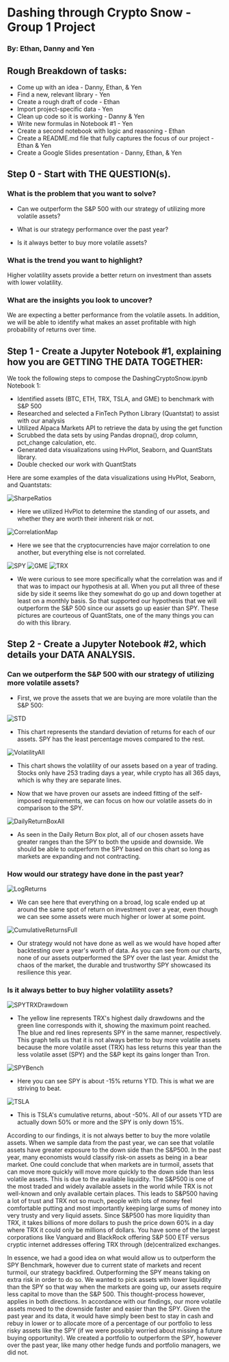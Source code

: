 # Dashing through Crypto Snow - Group 1 Project
### By: Ethan, Danny and Yen
## Rough Breakdown of tasks:
* Come up with an idea - Danny, Ethan, & Yen
* Find a new, relevant library - Yen
* Create a rough draft of code - Ethan
* Import project-specific data - Yen
* Clean up code so it is working - Danny & Yen
* Write new formulas in Notebook #1 - Yen
* Create a second notebook with logic and reasoning - Ethan
* Create a README.md file that fully captures the focus of our project - Ethan & Yen
* Create a Google Slides presentation - Danny, Ethan, & Yen

## Step 0 - Start with THE QUESTION(s).
### What is the problem that you want to solve?
* Can we outperform the S&P 500 with our strategy of utilizing more volatile assets?

* What is our strategy performance over the past year?

* Is it always better to buy more volatile assets? 

### What is the trend you want to highlight?
Higher volatility assets provide a better return on investment than assets with lower volatility. 

### What are the insights you look to uncover?
We are expecting a better performance from the volatile assets. In addition, we will be able to identify what makes an asset profitable with high probability of returns over time.

## Step 1 - Create a Jupyter Notebook #1, explaining how you are GETTING THE DATA TOGETHER:
We took the following steps to compose the DashingCryptoSnow.ipynb Notebook 1: 
* Identified assets (BTC, ETH, TRX, TSLA, and GME) to benchmark with S&P 500
* Researched and selected a FinTech Python Library (Quantstat) to assist with our analysis
* Utilized Alpaca Markets API to retrieve the data by using the get function
* Scrubbed the data sets by using Pandas dropna(), drop column, pct_change calculation, etc.  
* Generated data visualizations using HvPlot, Seaborn, and QuantStats library.
* Double checked our work with QuantStats

Here are some examples of the data visualizations using HvPlot, Seaborn, and Quantstats: 

![SharpeRatios](https://github.com/dannynday/group-project-1/blob/main/Image/SharpeRatiosAll2.png)
* Here we utilized HvPlot to determine the standing of our assets, and whether they are worth their inherent risk or not. 

![CorrelationMap](https://github.com/dannynday/group-project-1/blob/main/Image/CorrelationHeatMap.png)
* Here we see that the cryptocurrencies have major correlation to one another, but everything else is not correlated. 

![SPY](https://github.com/dannynday/group-project-1/blob/main/Image/SPYMonthly1.png)
![GME](https://github.com/dannynday/group-project-1/blob/main/Image/GMEMonthly1.png)
![TRX](https://github.com/dannynday/group-project-1/blob/main/Image/TRXMonthly1.png)
* We were curious to see more specifically what the correlation was and if that was to impact our hypothesis at all. When you put all three of these side by side it seems like they somewhat do go up and down together at least on a monthly basis. So that supported our hypothesis that we will outperform the S&P 500 since our assets go up easier than SPY. These pictures are courteous of QuantStats, one of the many things you can do with this library. 

## Step 2 - Create a Jupyter Notebook #2, which details your DATA ANALYSIS.
### Can we outperform the S&P 500 with our strategy of utilizing more volatile assets?
* First, we prove the assets that we are buying are more volatile than the S&P 500:

![STD](https://github.com/dannynday/group-project-1/blob/main/Image/STDAll1.png)
* This chart represents the standard deviation of returns for each of our assets. SPY has the least percentage moves compared to the rest.

![VolatilityAll](https://github.com/dannynday/group-project-1/blob/main/Image/VolatilityBoth.png)
* This chart shows the volatility of our assets based on a year of trading. Stocks only have 253 trading days a year, while crypto has all 365 days, which is why they are separate lines.

* Now that we have proven our assets are indeed fitting of the self-imposed requirements, we can focus on how our volatile assets do in comparison to the SPY.

![DailyReturnBoxAll](https://github.com/dannynday/group-project-1/blob/main/Image/DailyBoxPlotAll.png)

* As seen in the Daily Return Box plot, all of our chosen assets have greater ranges than the SPY to both the upside and downside. We should be able to outperform the SPY based on this chart so long as markets are expanding and not contracting.

### How would our strategy have done in the past year?

![LogReturns](https://github.com/dannynday/group-project-1/blob/main/Image/LogReturnAll1.png)
* We can see here that everything on a broad, log scale ended up at around the same spot of return on investment over a year, even though we can see some assets were much higher or lower at some point. 

![CumulativeReturnsFull](https://github.com/dannynday/group-project-1/blob/main/Image/Total_CReturns1.png)

* Our strategy would not have done as well as we would have hoped after backtesting over a year's worth of data. As you can see from our charts, none of our assets outperformed the SPY over the last year. Amidst the chaos of the market, the durable and trustworthy SPY showcased its resilience this year. 

### Is it always better to buy higher volatility assets? 

![SPYTRXDrawdown](https://github.com/dannynday/group-project-1/blob/main/Image/SPY_TRX_drawdown1.png)
* The yellow line represents TRX's highest daily drawdowns and the green line corresponds with it, showing the maximum point reached. The blue and red lines represents SPY in the same manner, respectively. This graph tells us that it is not always better to buy more volatile assets because the more volatile asset (TRX) has less returns this year than the less volatile asset (SPY) and the S&P kept its gains longer than Tron. 

![SPYBench](https://github.com/dannynday/group-project-1/blob/main/Image/SPYBenchmark.png)
* Here you can see SPY is about -15% returns YTD. This is what we are striving to beat.

![TSLA](https://github.com/dannynday/group-project-1/blob/main/Image/TSLA_return.png)
* This is TSLA's cumulative returns, about -50%. All of our assets YTD are actually down 50% or more and the SPY is only down 15%. 

According to our findings, it is not always better to buy the more volatile assets. When we sample data from the past year, we can see that volatile assets have greater exposure to the down side than the S&P500. In the past year, many economists would classify risk-on assets as being in a bear market. One could conclude that when markets are in turmoil, assets that can move more quickly will move more quickly to the down side than less volatile assets. This is due to the available liquidity. The S&P500 is one of the most traded and widely available assets in the world while TRX is not well-known and only available certain places. This leads to S&P500 having a lot of trust and TRX not so much, people with lots of money feel comfortable putting and most importantly keeping large sums of money into very trusty and very liquid assets. Since S&P500 has more liquidity than TRX, it takes billions of more dollars to push the price down 60% in a day where TRX it could only be millions of dollars. You have some of the largest corporations like Vanguard and BlackRock offering S&P 500 ETF versus cryptic internet addresses offering TRX through (de)centralized exchanges. 

In essence, we had a good idea on what would allow us to outperform the SPY Benchmark, however due to current state of markets and recent turmoil, our strategy backfired. Outperforming the SPY means taking on extra risk in order to do so. We wanted to pick assets with lower liquidity than the SPY so that way when the markets are going up, our assets require less capital to move than the S&P 500. This thought-process however, applies in both directions. In accordance with our findings, our more volatile assets moved to the downside faster and easier than the SPY. Given the past year and its data, it would have simply been best to stay in cash and rebuy in lower or to allocate more of a percentage of our portfolio to less risky assets like the SPY (if we were possibly worried about missing a future buying opportunity). We created a portfolio to outperform the SPY, however over the past year, like many other hedge funds and portfolio managers, we did not.